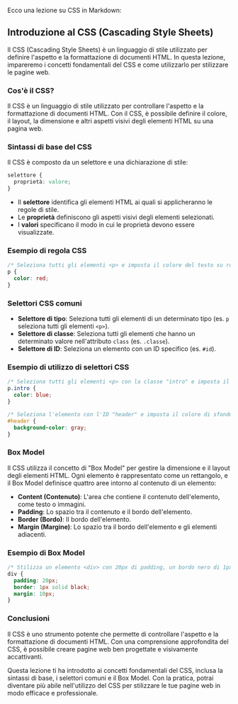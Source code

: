 <!-- @format -->

Ecco una lezione su CSS in Markdown:

## Introduzione al CSS (Cascading Style Sheets)

Il CSS (Cascading Style Sheets) è un linguaggio di stile utilizzato per definire l'aspetto e la formattazione di documenti HTML. In questa lezione, impareremo i concetti fondamentali del CSS e come utilizzarlo per stilizzare le pagine web.

### Cos'è il CSS?

Il CSS è un linguaggio di stile utilizzato per controllare l'aspetto e la formattazione di documenti HTML. Con il CSS, è possibile definire il colore, il layout, la dimensione e altri aspetti visivi degli elementi HTML su una pagina web.

### Sintassi di base del CSS

Il CSS è composto da un selettore e una dichiarazione di stile:

```css
selettore {
  proprietà: valore;
}
```

- Il **selettore** identifica gli elementi HTML ai quali si applicheranno le regole di stile.
- Le **proprietà** definiscono gli aspetti visivi degli elementi selezionati.
- I **valori** specificano il modo in cui le proprietà devono essere visualizzate.

### Esempio di regola CSS

```css
/* Seleziona tutti gli elementi <p> e imposta il colore del testo su rosso */
p {
  color: red;
}
```

### Selettori CSS comuni

- **Selettore di tipo**: Seleziona tutti gli elementi di un determinato tipo (es. `p` seleziona tutti gli elementi `<p>`).
- **Selettore di classe**: Seleziona tutti gli elementi che hanno un determinato valore nell'attributo `class` (es. `.classe`).
- **Selettore di ID**: Seleziona un elemento con un ID specifico (es. `#id`).

### Esempio di utilizzo di selettori CSS

```css
/* Seleziona tutti gli elementi <p> con la classe "intro" e imposta il colore del testo su blu */
p.intro {
  color: blue;
}

/* Seleziona l'elemento con l'ID "header" e imposta il colore di sfondo su grigio */
#header {
  background-color: gray;
}
```

### Box Model

Il CSS utilizza il concetto di "Box Model" per gestire la dimensione e il layout degli elementi HTML. Ogni elemento è rappresentato come un rettangolo, e il Box Model definisce quattro aree intorno al contenuto di un elemento:

- **Content (Contenuto)**: L'area che contiene il contenuto dell'elemento, come testo o immagini.
- **Padding**: Lo spazio tra il contenuto e il bordo dell'elemento.
- **Border (Bordo)**: Il bordo dell'elemento.
- **Margin (Margine)**: Lo spazio tra il bordo dell'elemento e gli elementi adiacenti.

### Esempio di Box Model

```css
/* Stilizza un elemento <div> con 20px di padding, un bordo nero di 1px e un margine di 10px */
div {
  padding: 20px;
  border: 1px solid black;
  margin: 10px;
}
```

### Conclusioni

Il CSS è uno strumento potente che permette di controllare l'aspetto e la formattazione di documenti HTML. Con una comprensione approfondita del CSS, è possibile creare pagine web ben progettate e visivamente accattivanti.

Questa lezione ti ha introdotto ai concetti fondamentali del CSS, inclusa la sintassi di base, i selettori comuni e il Box Model. Con la pratica, potrai diventare più abile nell'utilizzo del CSS per stilizzare le tue pagine web in modo efficace e professionale.
